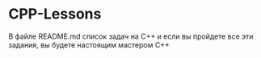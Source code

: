 # CPP-Lessons
В файле README.md список задач на C++ и если вы пройдете все эти задания, вы будете настоящим мастером C++ 

